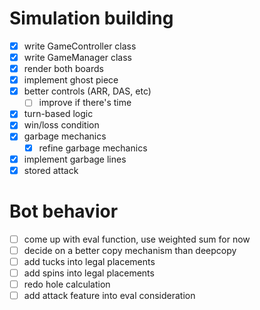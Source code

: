 # Simulation building
- [X] write GameController class
- [X] write GameManager class
- [X] render both boards
- [X] implement ghost piece
- [X] better controls (ARR, DAS, etc)
  - [ ] improve if there's time
- [X] turn-based logic
- [X] win/loss condition
- [X] garbage mechanics
  - [X] refine garbage mechanics
- [X] implement garbage lines
- [X] stored attack

# Bot behavior
- [ ] come up with eval function, use weighted sum for now
- [ ] decide on a better copy mechanism than deepcopy
- [ ] add tucks into legal placements
- [ ] add spins into legal placements
- [ ] redo hole calculation
- [ ] add attack feature into eval consideration